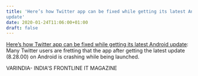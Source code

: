 ```yaml
---
title: 'Here’s how Twitter app can be fixed while getting its latest Android
update'
date: 2020-01-24T11:06:00+01:00
draft: false
---
```


[Here’s how Twitter app can be fixed while getting its latest Android update](https://varindia.com/news/heres-how-twitter-app-can-be-fixed-while-getting-its-latest-android-update#.XirBh-S-psc.blogger): Many Twitter users are fretting that the app after getting the latest update (8.28.00) on Android is crashing while being launched.  
  
VARINDIA- INDIA'S FRONTLINE IT MAGAZINE